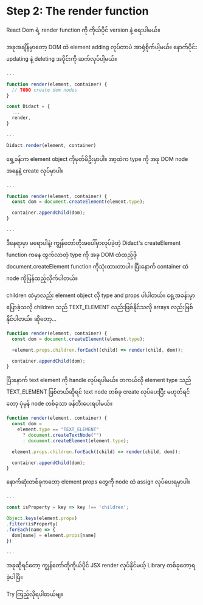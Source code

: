 # Step 2: The render function

React Dom ရဲ့ render function ကို ကိုယ်ပိုင် version နဲ့ ရေးပါမယ်။

အခုအချိန်မှာတော့ DOM ထဲ element adding လုပ်တာပဲ အာရုံစိုက်ပါ့မယ်။ နောက်ပိုင်း updating နဲ့ deleting အပိုင်းကို ဆက်လုပ်ပါ့မယ်။

```js
...

function render(element, container) {
  // TODO create dom nodes
}

const Didact = {
  ...
  render,
}

...

Didact.render(element, container)

```

ရှေ့ခန်းက element object ကိုမှတ်မိဦးမှာပါ။ အာ့ထဲက type ကို အခု DOM node အနေနဲ့ create လုပ်မှာပါ။

```js
...

function render(element, container) {
  const dom = document.createElement(element.type);

  container.appendChild(dom);
}

...

```

ဒီနေရာမှာ မရောပါနဲ့၊ ကျွန်တော်တိုအပေါ်မှာလုပ်ခဲ့တဲ့ Didact's createElement function ကနေ ထွက်လာတဲ့ type ကို အခု DOM ထဲထည့်ဖို document.createElement function ကိုသုံးထားတာပါ။
ပြီးနောက် container ထဲ node ကိုပြန်ထည့်လိုက်ပါတယ်။

children ထဲမှာလည်း element object လို type and props ပါပါတယ်။ ရှေ့အခန်းမှာပြောခဲ့သလို children သည် TEXT_ELEMENT လည်းဖြစ်နိုင်သလို arrays လည်းဖြစ်နိုင်ပါတယ်။ ဆိုတော့...

```js
function render(element, container) {
  const dom = document.createElement(element.type);

  +element.props.children.forEach((child) => render(child, dom));

  container.appendChild(dom);
}
```

ပြီးနောက် text element ကို handle လုပ်ရပါမယ်။ တကယ်လို element type သည် TEXT_ELEMENT ဖြစ်တယ်ဆိုရင် text node တစ်ခု create လုပ်ပေးပြီး မဟုတ်ရင်တော့ ပုံမှန် node တစ်ခုသာ ဖန်တီးပေးရပါမယ်။

```js
function render(element, container) {
  const dom =
    element.type == "TEXT_ELEMENT"
      ? document.createTextNode("")
      : document.createElement(element.type);

  element.props.children.forEach((child) => render(child, dom));

  container.appendChild(dom);
}
```

နောက်ဆုံးတစ်ခုကတော့ element props တွေကို node ထဲ assign လုပ်ပေးရမှာပါ။

```js
...

const isProperty = key => key !== 'children';

Object.keys(element.props)
.filter(isProperty)
.forEach(name => {
  dom[name] = element.props[name]
})

...

```
အခုဆိုရင်တော့ ကျွန်တော်တိုကိုယ်ပိုင် JSX render လုပ်နိုင်မယ့် Library တစ်ခုတော့ရခဲ့ပါပြီ။

Try ကြည့်လိုရပါတယ်ဗျ။